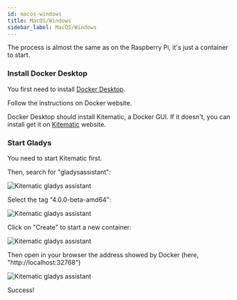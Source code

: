 ```yaml
---
id: macos-windows
title: MacOS/Windows
sidebar_label: MacOS/Windows
---
```


The process is almost the same as on the Raspberry Pi, it's just a container to start.

### Install Docker Desktop

You first need to install [Docker Desktop](https://www.docker.com/products/docker-desktop).

Follow the instructions on Docker website.

Docker Desktop should install Kitematic, a Docker GUI. If it doesn't, you can install get it on [Kitematic](https://kitematic.com/) website.

### Start Gladys

You need to start Kitematic first.

Then, search for "gladysassistant":

<img src="/en/img/docs/installation/docker-desktop/kitematic-gladysassistant.png" alt="Kitematic gladys assistant"  />

Select the tag "4.0.0-beta-amd64":

<img src="/en/img/docs/installation/docker-desktop/kitematic-select-tag.png" alt="Kitematic gladys assistant"  />

Click on "Create" to start a new container:

<img src="/en/img/docs/installation/docker-desktop/kitematic-start-gladys.png" alt="Kitematic gladys assistant"  />

Then open in your browser the address showed by Docker (here, "http://localhost:32768")

<img src="/en/img/docs/installation/docker-desktop/kitematic-success.png" alt="Kitematic gladys assistant"  />

Success!
